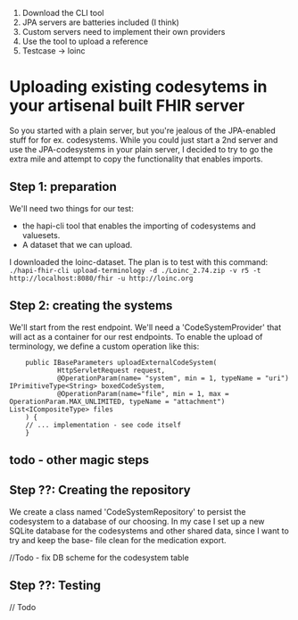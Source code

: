 1. Download the CLI tool
2. JPA servers are batteries included (I think)
3. Custom servers need to implement their own providers
4. Use the tool to upload a reference
5. Testcase -> loinc

# Uploading existing codesytems in your artisenal built FHIR server
So you started with a plain server, but you're jealous of the JPA-enabled stuff for for ex. codesystems. 
While you could just start a 2nd server and use the JPA-codesystems in your plain server, I decided to try to go the extra 
mile and attempt to copy the functionality that enables imports.  

## Step 1: preparation
We'll need two things for our test: 
* the hapi-cli tool that enables the importing of codesystems and valuesets.  
* A dataset that we can upload.

I downloaded the loinc-dataset. The plan is to test with this command: `./hapi-fhir-cli upload-terminology -d ./Loinc_2.74.zip -v r5 -t http://localhost:8080/fhir -u http://loinc.org`

## Step 2: creating the systems
We'll start from the rest endpoint. We'll need a 'CodeSystemProvider' that will act as a container for our rest endpoints. 
To enable the upload of terminology, we define a custom operation like this: 
```    @Operation(name="$upload-external-code-system")
    public IBaseParameters uploadExternalCodeSystem(
            HttpServletRequest request,
            @OperationParam(name= "system", min = 1, typeName = "uri") IPrimitiveType<String> boxedCodeSystem,
            @OperationParam(name="file", min = 1, max = OperationParam.MAX_UNLIMITED, typeName = "attachment") List<ICompositeType> files
    ) {
    // ... implementation - see code itself
    }
```

## todo - other magic steps

## Step ??: Creating the repository
We create a class named 'CodeSystemRepository' to persist the codesystem to a database of our choosing. 
In my case I set up a new SQLite database for the codesystems and other shared data, since I want to try and keep the base-
file clean for the medication export.  

//Todo - fix DB scheme for the codesystem table 

## Step ??: Testing
// Todo